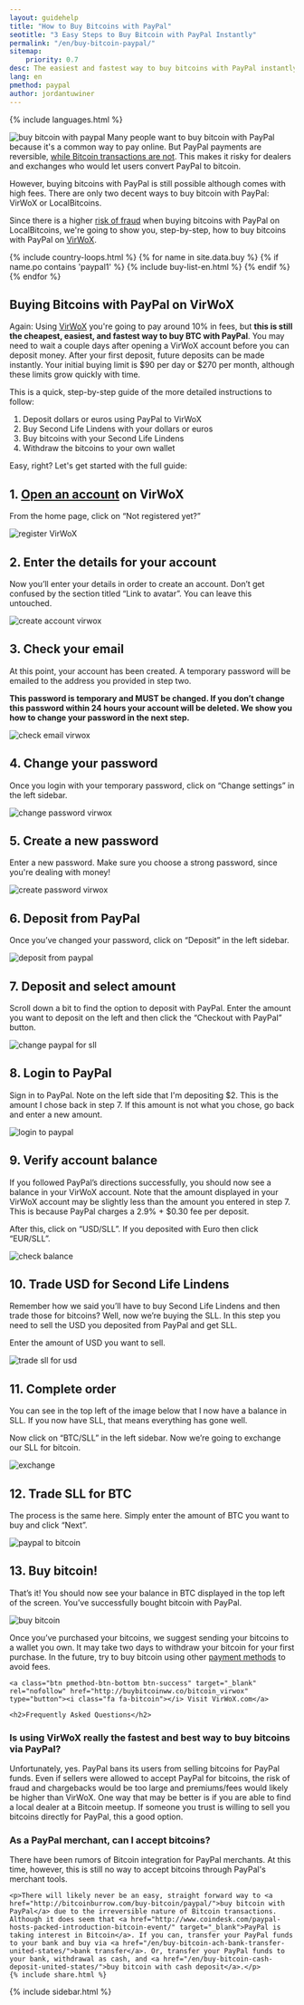 ```yaml
---
layout: guidehelp
title: "How to Buy Bitcoins with PayPal"
seotitle: "3 Easy Steps to Buy Bitcoin with PayPal Instantly"
permalink: "/en/buy-bitcoin-paypal/"
sitemap:
    priority: 0.7
desc: The easiest and fastest way to buy bitcoins with PayPal instantly. This step-by-step guide explains everything you need to know.  
lang: en
pmethod: paypal
author: jordantuwiner
---
```

<div class="col-sm-12">

{% include languages.html %}

<p><img class="img-responsive halfimg-right" alt="buy bitcoin with paypal" src="/img/icons/sepa.png"> Many people want to buy bitcoin with PayPal because it's a common way to pay online. But PayPal payments are reversible, <a href="/kb/how-does-bitcoin-work/">while Bitcoin transactions are not</a>. This makes it risky for dealers and exchanges who would let users convert PayPal to bitcoin.</p>

<p>However, buying bitcoins with PayPal is still possible although comes with high fees. There are only two decent ways to buy bitcoin with PayPal: VirWoX or LocalBitcoins. </p>
<p>Since there is a higher <a href="https://www.paypal.com/cgi-bin/webscr?cmd=xpt/Help/general/TopQuestion5-outside" target="_blank">risk of fraud</a> when buying bitcoins with PayPal on LocalBitcoins, we're going to show you, step-by-step, how to buy bitcoins with PayPal on <a href="http://buybitcoinww.co/bitcoin_virwox" rel="nofollow" target="_blank">VirWoX</a>.</p>
</div>

<div class="col-sm-12">
	{% include country-loops.html %}
	{% for name in site.data.buy %}
	{% if name.po contains 'paypal1' %}
	{% include buy-list-en.html %}
	{% endif %}
	{% endfor %}
</div>

<div class="col-sm-12 small-large-break">
</div>


<div class="content-with-sidebar col-md-9">
<h2 id="pp-guide" class="pp-header">Buying Bitcoins with PayPal on VirWoX</h2>
	<p>Again: Using <a href="http://buybitcoinww.co/bitcoin_virwox" rel="nofollow" target="_blank">VirWoX</a> you're going to pay around 10% in fees, but <b>this is still the cheapest, easiest, and fastest way to buy BTC with PayPal</b>. You may need to wait a couple days after opening a VirWoX account before you can deposit money. After your first deposit, future deposits can be made instantly. Your initial buying limit is $90 per day or $270 per month, although these limits grow quickly with time. </p> <p>This is a quick, step-by-step guide of the more detailed instructions to follow: <ol><li>Deposit dollars or euros using PayPal to VirWoX</li><li>Buy Second Life Lindens with your dollars or euros</li><li>Buy bitcoins with your Second Life Lindens</li><li>Withdraw the bitcoins to your own wallet</li></ol></p> <p>Easy, right? Let's get started with the full guide:</p><h2>1. <a href="http://buybitcoinww.co/bitcoin_virwox" rel="nofollow" target="_blank">Open an account</a> on VirWoX</h2> <p>From the home page, click on “Not registered yet?”</p> <p><img src="/img/paypaltobtc/1.png" alt="register VirWoX" class="img-responsive kb-helper" /></p> <h2 id="enter-the-details-for-your-account">2. Enter the details for your account</h2> <p>Now you’ll enter your details in order to create an account. Don’t get confused by the section titled “Link to avatar”. You can leave this untouched. </p> <p><img src="/img/paypaltobtc/2.png" alt="create account virwox" class="img-responsive kb-helper" /></p> <h2 id="check-your-email">3. Check your email</h2> <p>At this point, your account has been created. A temporary password will be emailed to the address you provided in step two. </p> <p><strong>This password is temporary and MUST be changed. If you don’t change this password within 24 hours your account will be deleted. We show you how to change your password in the next step.</strong></p> <p><img src="/img/paypaltobtc/3.png" alt="check email virwox" class="img-responsive kb-helper" /></p> <h2 id="change-your-password">4. Change your password</h2> <p>Once you login with your temporary password, click on “Change settings” in the left sidebar. </p> <p><img src="/img/paypaltobtc/4.png" alt="change password virwox" class="img-responsive kb-helper" /></p> <h2 id="create-a-new-password">5. Create a new password</h2> <p>Enter a new password. Make sure you choose a strong password, since you're dealing with money! </p> <p><img src="/img/paypaltobtc/5.png" alt="create password virwox" class="img-responsive kb-helper" /></p> <h2 id="deposit-from-paypal">6. Deposit from PayPal</h2> <p>Once you’ve changed your password, click on “Deposit” in the left sidebar. </p> <p><img src="/img/paypaltobtc/6.png" alt="deposit from paypal" class="img-responsive kb-helper" /></p> <h2 id="deposit-and-select-amount">7. Deposit and select amount</h2> <p>Scroll down a bit to find the option to deposit with PayPal. Enter the amount you want to deposit on the left and then click the “Checkout with PayPal” button. </p> <p><img src="/img/paypaltobtc/7.png" alt="change paypal for sll" class="img-responsive kb-helper" /></p> <h2 id="login-to-paypal">8. Login to PayPal</h2> <p>Sign in to PayPal. Note on the left side that I'm depositing $2. This is the amount I chose back in step 7. If this amount is not what you chose, go back and enter a new amount. </p> <p><img src="/img/paypaltobtc/8.png" alt="login to paypal" class="img-responsive kb-helper" /></p> <h2 id="verify-acccount-balance">9. Verify account balance</h2> <p>If you followed PayPal’s directions successfully, you should now see a balance in your VirWoX account. Note that the amount displayed in your VirWoX account may be slightly less than the amount you entered in step 7. This is because PayPal charges a 2.9% + $0.30 fee per deposit. </p> <p>After this, click on “USD/SLL”. If you deposited with Euro then click “EUR/SLL”. </p> <p><img src="/img/paypaltobtc/9.png" alt="check balance" class="img-responsive kb-helper" /></p> <h2 id="trade-usd-for-second-life-lindens">10. Trade USD for Second Life Lindens</h2> <p>Remember how we said you’ll have to buy Second Life Lindens and then trade those for bitcoins? Well, now we’re buying the SLL. In this step you need to sell the USD you deposited from PayPal and get SLL. </p> <p>Enter the amount of USD you want to sell. </p> <p><img src="/img/paypaltobtc/10.png" alt="trade sll for usd" class="img-responsive kb-helper" /></p> <h2 id="complete-order">11. Complete order</h2> <p>You can see in the top left of the image below that I now have a balance in SLL. If you now have SLL, that means everything has gone well. </p> <p>Now click on “BTC/SLL” in the left sidebar. Now we’re going to exchange our SLL for bitcoin. </p> <p><img src="/img/paypaltobtc/11.png" alt="exchange" class="img-responsive kb-helper" /></p> <h2 id="trade-sll-for-btc">12. Trade SLL for BTC</h2> <p>The process is the same here. Simply enter the amount of BTC you want to buy and click “Next”. </p> <p><img src="/img/paypaltobtc/12.png" alt="paypal to bitcoin" class="img-responsive kb-helper" /></p> <h2 id="buy-bitcoin">13. Buy bitcoin!</h2> <p>That’s it! You should now see your balance in BTC displayed in the top left of the screen. You’ve successfully bought bitcoin with PayPal. </p> <p><img src="/img/paypaltobtc/13.png" alt="buy bitcoin" class="img-responsive kb-helper" /></p> 
	
<p>Once you’ve purchased your bitcoins, we suggest sending your bitcoins to a wallet you own. It may take two days to withdraw your bitcoin for your first purchase. In the future, try to buy bitcoin using other <a href="/en/payment-methods/">payment methods</a> to avoid fees. </p> 
	
	<a class="btn pmethod-btn-bottom btn-success" target="_blank" rel="nofollow" href="http://buybitcoinww.co/bitcoin_virwox" type="button"><i class="fa fa-bitcoin"></i> Visit VirWoX.com</a>
	
	<h2>Frequently Asked Questions</h2>
<h3>Is using VirWoX really the fastest and best way to buy bitcoins via PayPal?</h3>
<p>Unfortunately, yes. PayPal bans its users from selling bitcoins for PayPal funds. Even if sellers were allowed to accept PayPal for bitcoins, the risk of fraud and chargebacks would be too large and premiums/fees would likely be higher than VirWoX. One way that may be better is if you are able to find a local dealer at a Bitcoin meetup. If someone you trust is willing to sell you bitcoins directly for PayPal, this a good option.</p>

<h3>As a PayPal merchant, can I accept bitcoins?</h3>
<p>There have been rumors of Bitcoin integration for PayPal merchants. At this time, however, this is still no way to accept bitcoins through PayPal's merchant tools.</p>
	
	<p>There will likely never be an easy, straight forward way to <a href="http://bitcoinburrow.com/buy-bitcoin/paypal/">buy bitcoin with PayPal</a> due to the irreversible nature of Bitcoin transactions. Although it does seem that <a href="http://www.coindesk.com/paypal-hosts-packed-introduction-bitcoin-event/" target="_blank">PayPal is taking interest in Bitcoin</a>. If you can, transfer your PayPal funds to your bank and buy via <a href="/en/buy-bitcoin-ach-bank-transfer-united-states/">bank transfer</a>. Or, transfer your PayPal funds to your bank, withdrawal as cash, and <a href="/en/buy-bitcoin-cash-deposit-united-states/">buy bitcoin with cash deposit</a>.</p>
	{% include share.html %}
</div>
<div class="sidebar-add col-md-3">
	{% include sidebar.html %}
</div>